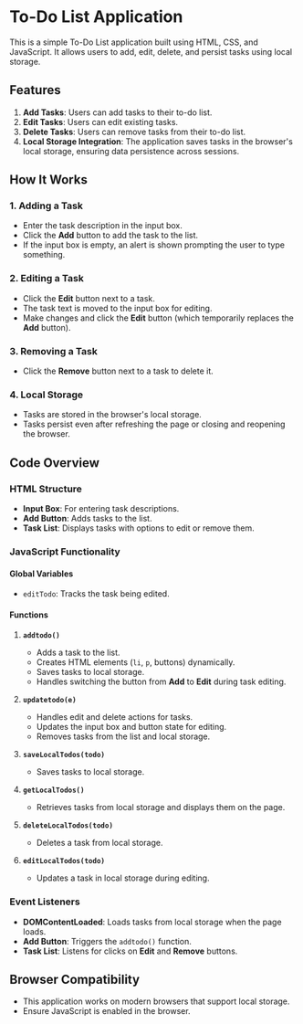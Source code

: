 # To-Do List Application

This is a simple To-Do List application built using HTML, CSS, and JavaScript. It allows users to add, edit, delete, and persist tasks using local storage.

## Features

1. **Add Tasks**: Users can add tasks to their to-do list.
2. **Edit Tasks**: Users can edit existing tasks.
3. **Delete Tasks**: Users can remove tasks from their to-do list.
4. **Local Storage Integration**: The application saves tasks in the browser's local storage, ensuring data persistence across sessions.

## How It Works

### 1. Adding a Task
- Enter the task description in the input box.
- Click the **Add** button to add the task to the list.
- If the input box is empty, an alert is shown prompting the user to type something.

### 2. Editing a Task
- Click the **Edit** button next to a task.
- The task text is moved to the input box for editing.
- Make changes and click the **Edit** button (which temporarily replaces the **Add** button).

### 3. Removing a Task
- Click the **Remove** button next to a task to delete it.

### 4. Local Storage
- Tasks are stored in the browser's local storage.
- Tasks persist even after refreshing the page or closing and reopening the browser.

## Code Overview

### HTML Structure
- **Input Box**: For entering task descriptions.
- **Add Button**: Adds tasks to the list.
- **Task List**: Displays tasks with options to edit or remove them.

### JavaScript Functionality

#### Global Variables
- `editTodo`: Tracks the task being edited.

#### Functions

1. **`addtodo()`**
   - Adds a task to the list.
   - Creates HTML elements (`li`, `p`, buttons) dynamically.
   - Saves tasks to local storage.
   - Handles switching the button from **Add** to **Edit** during task editing.

2. **`updatetodo(e)`**
   - Handles edit and delete actions for tasks.
   - Updates the input box and button state for editing.
   - Removes tasks from the list and local storage.

3. **`saveLocalTodos(todo)`**
   - Saves tasks to local storage.

4. **`getLocalTodos()`**
   - Retrieves tasks from local storage and displays them on the page.

5. **`deleteLocalTodos(todo)`**
   - Deletes a task from local storage.

6. **`editLocalTodos(todo)`**
   - Updates a task in local storage during editing.

### Event Listeners
- **DOMContentLoaded**: Loads tasks from local storage when the page loads.
- **Add Button**: Triggers the `addtodo()` function.
- **Task List**: Listens for clicks on **Edit** and **Remove** buttons.

## Browser Compatibility
- This application works on modern browsers that support local storage.
- Ensure JavaScript is enabled in the browser.
